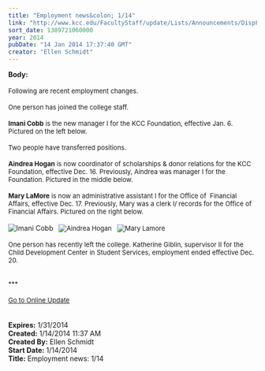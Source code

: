 ```yaml
---
title: "Employment news&colon; 1/14"
link: "http://www.kcc.edu/FacultyStaff/update/Lists/Announcements/DispForm.aspx?ID=1395"
sort_date: 1389721060000
year: 2014
pubDate: "14 Jan 2014 17:37:40 GMT"
creator: "Ellen Schmidt"
---
```


<div><b>Body:</b> <div class="ExternalClass2ACC26D09C784578865AA6CEF200CB75">
<div> </div>
<div><font size="2">Following are recent employment changes.</font></div>
<div> </div>
<div><font size="2">One person has joined the college staff.</font></div>
<div><font size="2"></font> </div>
<div><font size="2"><strong>Imani Cobb</strong> is the new manager I for the KCC Foundation, effective Jan. 6. Pictured on the left below.</font></div>
<div>
<div><font size="2"></font> </div>
<div><font size="2">Two people have transferred positions.</font></div>
<div><font size="2"></font> </div>
<div><font size="2"><strong>Aindrea Hogan</strong> is now coordinator of scholarships &amp; donor relations for the KCC Foundation, effective Dec. 16. Previously, Aindrea was manager I for the Foundation. Pictured in the middle below.</font></div>
<div><font size="2"></font> </div>
<div>
<div><font size="2"><strong>Mary LaMore</strong> is now an administrative assistant I for the Office of  Financial Affairs, effective Dec. 17. Previously, Mary was a clerk I/ records for the Office of Financial Affairs. Pictured on the right below.</font></div>
<div><font size="2"></font> </div>
<div><img alt="Imani Cobb" src="/FacultyStaff/update/PublishingImages/Imani_Cobb_update.jpg" /><font size="2">   <img alt="Aindrea Hogan" src="/FacultyStaff/update/PublishingImages/Aindrea_Hogan_update.jpg" />   <img alt="Mary Lamore" src="/FacultyStaff/update/PublishingImages/Mary_Lamore_update.jpg" /></font></div>
<div>
<div><font size="2"></font> </div>
<div><font size="2">One person has recently left the college. Katherine Giblin, supervisor II for the Child Development Center in Student Services, employment ended effective Dec. 20. </font></div>
<div>
<div class="ExternalClassC186C9D64D894AB9A53F02302B7AC763">
<div>
<div>
<div><font size="2"></font></div>
<div><font size="2"><br /></font></div>
<div>
<div><font size="2"><br /></font></div>
<div><font size="2">***</font></div>
<div><font size="2"></font> </div>
<div><font size="2"></font></div>
<div><font size="2"></font></div>
<div><font size="2"></font></div>
<div><font size="2"></font></div>
<div><font size="2"></font></div>
<div><font size="2"></font></div>
<div><font size="2"></font></div>
<div><font size="2"></font></div>
<div><font size="2"></font></div>
<div><font size="2"></font></div>
<div><font size="2"></font></div>
<div><font size="2"></font></div>
<div><a href="/FacultyStaff/update/Pages/dailyupdate.aspx"><font size="2">Go to Online Update</font></a></div>
<div><font size="2"></font></div>
<div><font size="2"></font></div></div>
<div><font size="2"></font></div></div>
<div><font size="2"></font> </div>
<div><font size="2"></font> </div></div></div></div></div></div></div></div></div>
<div><b>Expires:</b> 1/31/2014</div>
<div><b>Created:</b> 1/14/2014 11:37 AM</div>
<div><b>Created By:</b> Ellen Schmidt</div>
<div><b>Start Date:</b> 1/14/2014</div>
<div><b>Title:</b> Employment news: 1/14</div>

